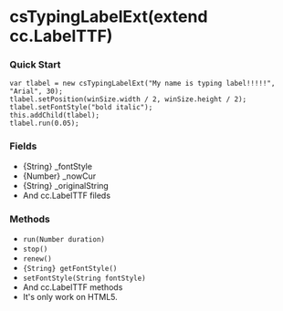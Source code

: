 csTypingLabelExt(extend cc.LabelTTF)
=========

### Quick Start

```
var tlabel = new csTypingLabelExt("My name is typing label!!!!!", "Arial", 30);
tlabel.setPosition(winSize.width / 2, winSize.height / 2);
tlabel.setFontStyle("bold italic");
this.addChild(tlabel);
tlabel.run(0.05);
```

### Fields

- {String} _fontStyle
- {Number} _nowCur
- {String} _originalString
- And cc.LabelTTF fileds

### Methods

- `run(Number duration)`
- `stop()`
- `renew()`
- `{String} getFontStyle()`
- `setFontStyle(String fontStyle)`
- And cc.LabelTTF methods
- It's only work on HTML5.
